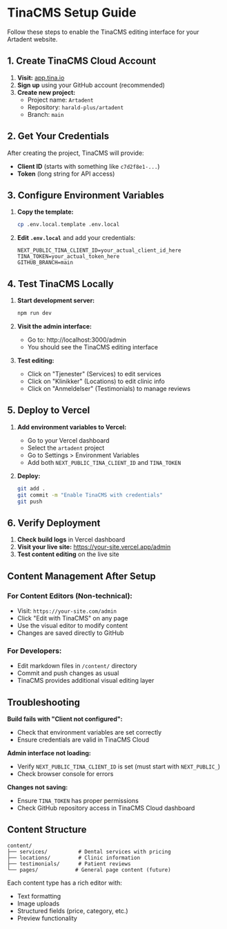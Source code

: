 # TinaCMS Setup Guide

Follow these steps to enable the TinaCMS editing interface for your Artadent website.

## 1. Create TinaCMS Cloud Account

1. **Visit:** [app.tina.io](https://app.tina.io)
2. **Sign up** using your GitHub account (recommended)
3. **Create new project:**
   - Project name: `Artadent`
   - Repository: `harald-plus/artadent`
   - Branch: `main`

## 2. Get Your Credentials

After creating the project, TinaCMS will provide:
- **Client ID** (starts with something like `c7d2f8e1-...`)
- **Token** (long string for API access)

## 3. Configure Environment Variables

1. **Copy the template:**
   ```bash
   cp .env.local.template .env.local
   ```

2. **Edit `.env.local`** and add your credentials:
   ```env
   NEXT_PUBLIC_TINA_CLIENT_ID=your_actual_client_id_here
   TINA_TOKEN=your_actual_token_here
   GITHUB_BRANCH=main
   ```

## 4. Test TinaCMS Locally

1. **Start development server:**
   ```bash
   npm run dev
   ```

2. **Visit the admin interface:**
   - Go to: http://localhost:3000/admin
   - You should see the TinaCMS editing interface

3. **Test editing:**
   - Click on "Tjenester" (Services) to edit services
   - Click on "Klinikker" (Locations) to edit clinic info
   - Click on "Anmeldelser" (Testimonials) to manage reviews

## 5. Deploy to Vercel

1. **Add environment variables to Vercel:**
   - Go to your Vercel dashboard
   - Select the `artadent` project
   - Go to Settings > Environment Variables
   - Add both `NEXT_PUBLIC_TINA_CLIENT_ID` and `TINA_TOKEN`

2. **Deploy:**
   ```bash
   git add .
   git commit -m "Enable TinaCMS with credentials"
   git push
   ```

## 6. Verify Deployment

1. **Check build logs** in Vercel dashboard
2. **Visit your live site:** https://your-site.vercel.app/admin
3. **Test content editing** on the live site

## Content Management After Setup

### For Content Editors (Non-technical):
- Visit: `https://your-site.com/admin`
- Click "Edit with TinaCMS" on any page
- Use the visual editor to modify content
- Changes are saved directly to GitHub

### For Developers:
- Edit markdown files in `/content/` directory
- Commit and push changes as usual
- TinaCMS provides additional visual editing layer

## Troubleshooting

**Build fails with "Client not configured":**
- Check that environment variables are set correctly
- Ensure credentials are valid in TinaCMS Cloud

**Admin interface not loading:**
- Verify `NEXT_PUBLIC_TINA_CLIENT_ID` is set (must start with `NEXT_PUBLIC_`)
- Check browser console for errors

**Changes not saving:**
- Ensure `TINA_TOKEN` has proper permissions
- Check GitHub repository access in TinaCMS Cloud dashboard

## Content Structure

```
content/
├── services/          # Dental services with pricing
├── locations/         # Clinic information
├── testimonials/      # Patient reviews
└── pages/            # General page content (future)
```

Each content type has a rich editor with:
- Text formatting
- Image uploads
- Structured fields (price, category, etc.)
- Preview functionality